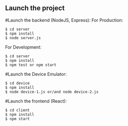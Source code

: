 ## Launch the project
#Launch the backend (NodeJS, Express):
For Production:
```
$ cd server
$ npm install
$ node server.js
```
For Development:
```
$ cd server
$ npm install
$ npm test or npm start
```
#Launch the Device Emulator:
```
$ cd device
$ npm install
$ node device-1.js or/and node device-2.js
```
#Launch the frontend (React):
```
$ cd client
$ npm install
$ npm start
```
